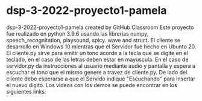 # dsp-3-2022-proyecto1-pamela
dsp-3-2022-proyecto1-pamela created by GitHub Classroom
Este proyecto fue realizado en python 3.9.6 usando las librerias numpy, speech_recognitation, playsound, spicy. wave and struct.
El cliente se desarrollo en Windows 10 mientras que el Servidor fue hecho en Ubunto 20. 
El cliente.py sirve para emitir un tono acorde a la tecla que se digite en el teclado, en el caso de las letras deben estar en mayuscula. 
En el caso de servidor.py da instrucciones al usuario mediante audio y pantalla y espera a escuchar el tono que el mismo genere a travez de cliente.py. 
De lado del cliente debe esperarse a que el Servido indique "Escuchando" para insertar el nuevo digito. 
Los videos con los demos se puede encontrar en los siguientes links: 

